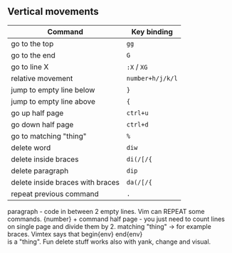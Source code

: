 Vertical movements
---

|Command                         |Key binding     |
|--------------------------------|----------------|
|go to the top                   |`gg`            |
|go to the end                   |`G`             |
|go to line X                    |`:X` / `XG`     |
|relative movement               |`number+h/j/k/l`|
|jump to empty line below        |`}`             |
|jump to empty line above        |`{`             |
|go up half page                 |`ctrl+u`        |
|go down half page               |`ctrl+d`        |
|go to matching "thing"          |`%`             | 
|delete word                     |`diw`           |
|delete inside braces            |`di(/[/{`       |
|delete paragraph                |`dip`           |
|delete inside braces with braces|`da(/[/{`       |
|repeat previous command         |`.`             |

paragraph - code in between 2 empty lines.
Vim can REPEAT some commands.
{number} + command
half page - you just need to count lines on single page and divide them by 2.
matching "thing" -> for example braces. Vimtex says that begin{env} end{env}\
is a "thing".
Fun delete stuff works also with yank, change and visual.
